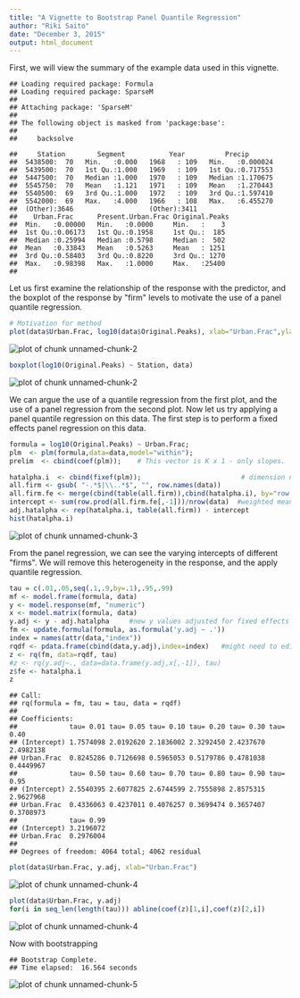 ```yaml
---
title: "A Vignette to Bootstrap Panel Quantile Regression"
author: "Riki Saito"
date: "December 3, 2015"
output: html_document
---
```



First, we will view the summary of the example data used in this vignette.



```
## Loading required package: Formula
## Loading required package: SparseM
## 
## Attaching package: 'SparseM'
## 
## The following object is masked from 'package:base':
## 
##     backsolve
```

```
##     Station        Segment           Year          Precip        
##  5438500:  70   Min.   :0.000   1968   : 109   Min.   :0.000024  
##  5439500:  70   1st Qu.:1.000   1969   : 109   1st Qu.:0.717553  
##  5447500:  70   Median :1.000   1970   : 109   Median :1.170675  
##  5545750:  70   Mean   :1.121   1971   : 109   Mean   :1.270443  
##  5540500:  69   3rd Qu.:1.000   1972   : 109   3rd Qu.:1.597410  
##  5542000:  69   Max.   :4.000   1966   : 108   Max.   :6.455270  
##  (Other):3646                   (Other):3411                     
##    Urban.Frac      Present.Urban.Frac Original.Peaks 
##  Min.   :0.00000   Min.   :0.0000     Min.   :    3  
##  1st Qu.:0.06173   1st Qu.:0.1958     1st Qu.:  185  
##  Median :0.25994   Median :0.5798     Median :  502  
##  Mean   :0.33843   Mean   :0.5263     Mean   : 1251  
##  3rd Qu.:0.58403   3rd Qu.:0.8220     3rd Qu.: 1270  
##  Max.   :0.98398   Max.   :1.0000     Max.   :25400  
## 
```

Let us first examine the relationship of the response with the predictor, and the boxplot of the response by "firm" levels to motivate the use of a panel quantile regression.


```r
# Motivation for method
plot(data$Urban.Frac, log10(data$Original.Peaks), xlab="Urban.Frac",ylab="log10(Peaks)")
```

![plot of chunk unnamed-chunk-2](https://github.com/rjsaito/bpqr/tree/master/Vignette_files/figure-html/unnamed-chunk-2-1.png) 

```r
boxplot(log10(Original.Peaks) ~ Station, data)
```

![plot of chunk unnamed-chunk-2](https://github.com/rjsaito/bpqr/tree/master/Vignette_files/figure-html/unnamed-chunk-2-2.png) 


We can argue the use of a quantile regression from the first plot, and the use of a panel regression from the second plot. Now let us try applying a panel quantile regression on this data. The first step is to perform a fixed effects panel regression on this data.


```r
formula = log10(Original.Peaks) ~ Urban.Frac;
plm  <- plm(formula,data=data,model="within");
prelim  <- cbind(coef(plm));    # This vector is K x 1 - only slopes.

hatalpha.i  <- cbind(fixef(plm));      	                  # dimension n x 1
all.firm <- gsub( "-.*$|\\..*$", "", row.names(data))
all.firm.fe <- merge(cbind(table(all.firm)),cbind(hatalpha.i), by="row.names")
intercept <- sum(row.prod(all.firm.fe[,-1]))/nrow(data)  #weighted mean of fixed effects
adj.hatalpha <- rep(hatalpha.i, table(all.firm)) - intercept
hist(hatalpha.i)
```

![plot of chunk unnamed-chunk-3](https://github.com/rjsaito/bpqr/tree/master/Vignette_files/figure-html/unnamed-chunk-3-1.png) 

From the panel regression, we can see the varying intercepts of different "firms". We will remove this heterogeneity in the response, and the apply quantile regression.



```r
tau = c(.01,.05,seq(.1,.9,by=.1),.95,.99)
mf <- model.frame(formula, data)
y <- model.response(mf, "numeric")
x <- model.matrix(formula, data)
y.adj <- y - adj.hatalpha     #new y values adjusted for fixed effects
fm <- update.formula(formula, as.formula('y.adj ~ .'))
index = names(attr(data,"index"))
rqdf <- pdata.frame(cbind(data,y.adj),index=index)   #might need to edit
z <- rq(fm, data=rqdf, tau)
#z <- rq(y.adj~., data=data.frame(y.adj,x[,-1]), tau)
z$fe <- hatalpha.i
z
```

```
## Call:
## rq(formula = fm, tau = tau, data = rqdf)
## 
## Coefficients:
##             tau= 0.01 tau= 0.05 tau= 0.10 tau= 0.20 tau= 0.30 tau= 0.40
## (Intercept) 1.7574098 2.0192620 2.1836002 2.3292450 2.4237670 2.4982138
## Urban.Frac  0.8245286 0.7126698 0.5965053 0.5179786 0.4781038 0.4449967
##             tau= 0.50 tau= 0.60 tau= 0.70 tau= 0.80 tau= 0.90 tau= 0.95
## (Intercept) 2.5540395 2.6077825 2.6744599 2.7555898 2.8575315 2.9627968
## Urban.Frac  0.4336063 0.4237011 0.4076257 0.3699474 0.3657407 0.3708973
##             tau= 0.99
## (Intercept) 3.2196072
## Urban.Frac  0.2976004
## 
## Degrees of freedom: 4064 total; 4062 residual
```

```r
plot(data$Urban.Frac, y.adj, xlab="Urban.Frac")
```

![plot of chunk unnamed-chunk-4](https://github.com/rjsaito/bpqr/tree/master/Vignette_files/figure-html/unnamed-chunk-4-1.png) 

```r
plot(data$Urban.Frac, y.adj)
for(i in seq_len(length(tau))) abline(coef(z)[1,i],coef(z)[2,i])
```

![plot of chunk unnamed-chunk-4](https://github.com/rjsaito/bpqr/tree/master/Vignette_files/figure-html/unnamed-chunk-4-2.png) 


Now with bootstrapping



```
## Bootstrap Complete. 
## Time elapsed:  16.564 seconds
```

![plot of chunk unnamed-chunk-5](https://github.com/rjsaito/bpqr/tree/master/Vignette_files/figure-html/unnamed-chunk-5-1.png) 
